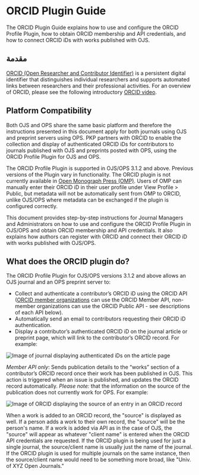 # ORCID Plugin Guide

The ORCID Plugin Guide explains how to use and configure the ORCID Profile Plugin, how to obtain ORCID membership and API credentials, and how to connect ORCID iDs with works published with OJS.

## مقدمة

[ORCID (Open Researcher and Contributor Identifier)](https://orcid.org/) is a persistent digital identifier that distinguishes individual researchers and supports automated links between researchers and their professional activities. For an overview of ORCID, please see the following introductory [ORCID video](https://vimeo.com/97150912).

## Platform Compatibility

Both OJS and OPS share the same basic platform and therefore the instructions presented in this document apply for both journals using OJS and preprint servers using OPS. PKP partners with ORCID to enable the collection and display of authenticated ORCID iDs for contributors to journals published with OJS and preprints posted with OPS, using the ORCID Profile Plugin for OJS and OPS.

The ORCID Profile Plugin is supported in OJS/OPS 3.1.2 and above. Previous versions of the Plugin vary in functionality. The ORCID plugin is not currently available in [Open Monograph Press (OMP)](https://pkp.sfu.ca/omp/). Users of OMP can manually enter their ORCID iD in their user profile under View Profile > Public, but metadata will not be automatically sent from OMP to ORCID, unlike OJS/OPS where metadata can be exchanged if the plugin is configured correctly.

This document provides step-by-step instructions for Journal Managers and Administrators on how to use and configure the ORCID Profile Plugin in OJS/OPS and obtain ORCID membership and API credentials. It also explains how authors can register with ORCID and connect their ORCID iD with works published with OJS/OPS.

## What does the ORCID plugin do?

The ORCID Profile Plugin for OJS/OPS versions 3.1.2 and above allows an OJS journal and an OPS preprint server to:

* Collect and authenticate a contributor’s ORCID iD using the ORCID API ([ORCID member organizations](https://orcid.org/members) can use the ORCID Member API, non-member organizations can use the ORCID Public API - see descriptions of each API below).
* Automatically send an email to contributors requesting their ORCID iD authentication.
* Display a contributor’s authenticated ORCID iD on the journal article or preprint page, which will link to the contributor’s ORCID record. For example:

![Image of journal displaying authenticated iDs on the article page](./assets/orcid-id-example.png)

*Member API only*: Sends publication details to  the “works” section of a contributor’s ORCID record once their work has been published in OJS. This action is triggered when an issue is published, and updates the ORCID record automatically. *Please note:* that the information on the source of the publication does not currently work for OPS. For example:

![Image of ORCID displaying the source of an entry in an ORCID record](./assets/orcid-publication-source.png)

When a work is added to an ORCID record, the "source" is displayed as well. If a person adds a work to their own record, the "source" will be the person's name. If a work is added via API as in the case of OJS, the "source" will appear as whatever "client name" is entered when the ORCID API credentials are requested. If the ORCID plugin is being used for just a single journal, the source/client name is usually just the name of the journal. If the ORCID plugin is used for multiple journals on the same instance, then the source/client name would need to be something more broad, like "Univ. of XYZ Open Journals."

